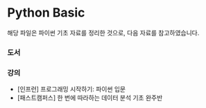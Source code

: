 # Python Basic
해당 파일은 파이썬 기초 자료를 정리한 것으로, 다음 자료를 참고하였습니다.

### 도서


### 강의
- [인프런] 프로그래밍 시작하기: 파이썬 입문
- [패스트캠퍼스] 한 번에 따라하는 데이터 분석 기초 완주반

